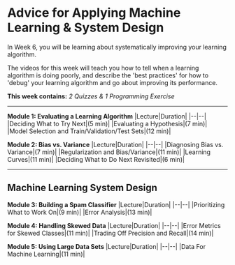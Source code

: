 # Advice for Applying Machine Learning & System Design
In Week 6, you will be learning about systematically improving your learning algorithm. 

The videos for this week will teach you how to tell when a learning algorithm is doing poorly, and describe the 'best practices' for how to 'debug' your learning algorithm and go about improving its performance.

**This week contains:** *2 Quizzes & 1 Programming Exercise*

----

**Module 1: Evaluating a Learning Algorithm**
|Lecture|Duration|
|--|--|
|Deciding What to Try Next|(5 min)|
|Evaluating a Hypothesis|(7 min)|
|Model Selection and Train/Validation/Test Sets|(12 min)|

**Module 2: Bias vs. Variance**
|Lecture|Duration|
|--|--|
|Diagnosing Bias vs. Variance|(7 min)|
|Regularization and Bias/Variance|(11 min)|
|Learning Curves|(11 min)|
|Deciding What to Do Next Revisited|(6 min)|

----

## Machine Learning System Design
**Module 3: Building a Spam Classifier**
|Lecture|Duration|
|--|--|
|Prioritizing What to Work On|(9 min)|
|Error Analysis|(13 min)|

**Module 4: Handling Skewed Data**
|Lecture|Duration|
|--|--|
|Error Metrics for Skewed Classes|(11 min)|
|Trading Off Precision and Recall|(14 min)|

**Module 5: Using Large Data Sets**
|Lecture|Duration|
|--|--|
|Data For Machine Learning|(11 min)|